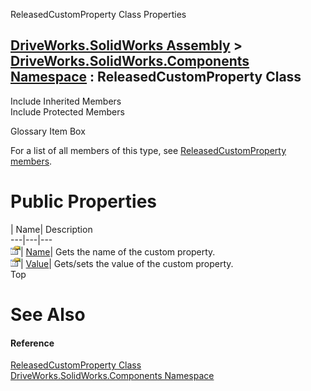 ReleasedCustomProperty Class Properties   
  
[DriveWorks.SolidWorks Assembly](topic13342.md) > [DriveWorks.SolidWorks.Components Namespace](topic13925.md) : ReleasedCustomProperty Class  
---  
  
Include Inherited Members    
Include Protected Members    


Glossary Item Box

For a list of all members of this type, see [ReleasedCustomProperty members](topic14805.md).

# Public Properties

| Name| Description  
---|---|---  
![Public Property](dotnetimages/publicProperty.gif)| [Name](topic14810.md)| Gets the name of the custom property.   
![Public Property](dotnetimages/publicProperty.gif)| [Value](topic14811.md)| Gets/sets the value of the custom property.   
Top

# See Also

#### Reference

[ReleasedCustomProperty Class](topic14804.md)   
[DriveWorks.SolidWorks.Components Namespace](topic13925.md)


